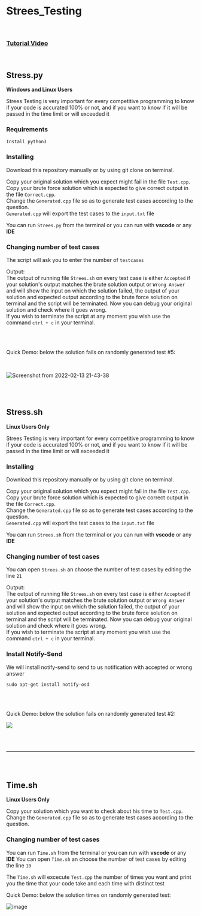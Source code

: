 # Strees_Testing

<br>

### [Tutorial Video](https://www.youtube.com/watch?v=8UvUyVjpWdU)

<br>

## Stress.py

**Windows and Linux Users**

Strees Testing is very important for every competitive programming to know if your code is accurated 100% or not, and if you want to know if it will be passed in the time limit or will exceeded it

### Requirements

```
Install python3
```
### Installing
Download this repository manually or by using git clone on terminal.

Copy your original solution which you expect might fail in the file `Test.cpp`. <br>
Copy your brute force solution which is expected to give correct output in the file `Correct.cpp`. <br>
Change the `Generated.cpp` file so as to generate test cases according to the question. <br>
`Generated.cpp` will export the test cases to the `input.txt` file

You can run `Strees.py` from the terminal or you can run with **vscode** or any **IDE**

### Changing number of test cases

The script will ask you to enter the number of `testcases`

Output:<br> The output of running file `Strees.sh` on every test case is either `Accepted` if your solution's output matches the brute solution output or `Wrong Answer` and will show the input on which the solution failed, the output of your solution and expected output according to the brute force solution on terminal and the script will be terminated. Now you can debug your original solution and check where it goes wrong. <br>
If you wish to terminate the script at any moment you wish use the command `ctrl + c` in your terminal.<br>

<br> <br>

Quick Demo: below the solution fails on randomly generated test #5: 

<br>

![Screenshot from 2022-02-13 21-43-38](https://user-images.githubusercontent.com/63050133/153771930-0525c5bb-5bd5-48f4-8fdc-0934a46ea56a.png)

<br><br>

## Stress.sh

**Linux Users Only**

Strees Testing is very important for every competitive programming to know if your code is accurated 100% or not, and if you want to know if it will be passed in the time limit or will exceeded it

### Installing
Download this repository manually or by using git clone on terminal.

Copy your original solution which you expect might fail in the file `Test.cpp`. <br>
Copy your brute force solution which is expected to give correct output in the file `Correct.cpp`. <br>
Change the `Generated.cpp` file so as to generate test cases according to the question. <br>
`Generated.cpp` will export the test cases to the `input.txt` file

You can run `Strees.sh` from the terminal or you can run with **vscode** or any **IDE**

### Changing number of test cases
You can open `Strees.sh` an choose the number of test cases by editing the line `21`

Output:<br> The output of running file `Strees.sh` on every test case is either `Accepted` if your solution's output matches the brute solution output or `Wrong Answer` and will show the input on which the solution failed, the output of your solution and expected output according to the brute force solution on terminal and the script will be terminated. Now you can debug your original solution and check where it goes wrong. <br>
If you wish to terminate the script at any moment you wish use the command `ctrl + c` in your terminal.<br>

### Install Notify-Send


We will install notify-send to send to us notification with accepted or wrong answer


```
sudo apt-get install notify-osd
```

<br> <br>

Quick Demo: below the solution fails on randomly generated test #2: <br>

![  ](https://i.ibb.co/3drRPL4/Screenshot-from-2022-02-09-23-19-36.png)


<br><br>
<hr>
<br><br>

## Time.sh

**Linux Users Only**

Copy your solution which you want to check about his time to `Test.cpp`. <br>
Change the `Generated.cpp` file so as to generate test cases according to the question. <br>

### Changing number of test cases

You can run `Time.sh` from the terminal or you can run with **vscode** or any **IDE**
You can open `Time.sh` an choose the number of test cases by editing the line `10`

The `Time.sh` will excecute `Test.cpp` the number of times you want and print you the time that your code take and each time with distinct test

Quick Demo: below the solution times on randomly generated test: <br>

![image](https://user-images.githubusercontent.com/63050133/153291510-924cd5ec-ea1b-4421-8947-ccd0419f2dda.png)
